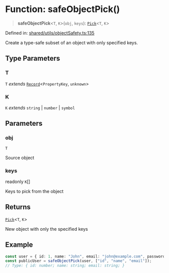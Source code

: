 # Function: safeObjectPick()

> **safeObjectPick**\<`T`, `K`\>(`obj`, `keys`): [`Pick`](https://www.typescriptlang.org/docs/handbook/utility-types.html#picktype-keys)\<`T`, `K`\>

Defined in: [shared/utils/objectSafety.ts:135](https://github.com/Nick2bad4u/Uptime-Watcher/blob/8a1973382d5fe14c52996ecda381894eb7ecd4a6/shared/utils/objectSafety.ts#L135)

Create a type-safe subset of an object with only specified keys.

## Type Parameters

### T

`T` *extends* [`Record`](https://www.typescriptlang.org/docs/handbook/utility-types.html#recordkeys-type)\<`PropertyKey`, `unknown`\>

### K

`K` *extends* `string` \| `number` \| `symbol`

## Parameters

### obj

`T`

Source object

### keys

readonly `K`[]

Keys to pick from the object

## Returns

[`Pick`](https://www.typescriptlang.org/docs/handbook/utility-types.html#picktype-keys)\<`T`, `K`\>

New object with only the specified keys

## Example

```typescript
const user = { id: 1, name: "John", email: "john@example.com", password: "secret" };
const publicUser = safeObjectPick(user, ["id", "name", "email"]);
// Type: { id: number; name: string; email: string; }
```

